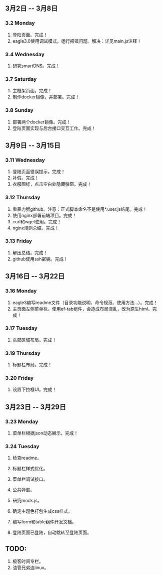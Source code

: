 ## 3月2日 -- 3月8日

### 3.2 Monday
1. 登陆页面。完成！
2. eagle3.0使用调试模式，运行报错问题。解决：详见main.js注释！

### 3.4 Wednesday
1. 研究smartDNS。完成！

### 3.7 Saturday
1. 主框架页面。完成！
2. 制作docker镜像，并部署。完成！

### 3.8 Sunday
1. 部署两个docker镜像。完成！
2. 登陆页面实现与后台接口交互工作。完成！

## 3月9日 -- 3月15日

### 3.11 Wednesday
1. 登陆页面错误提示。完成！
2. 补假。完成！
3. 衣服图标，点击空白处隐藏弹窗。完成！

### 3.12 Thursday
1. 看暴力猴github。注意：正式脚本命名不是使用*.user.js结尾。完成！
2. 使用nginx部署前端项目。完成！
3. curl和wget使用。完成！
4. nginx规则总结。完成！

### 3.13 Friday
1. 解压总结。完成！
2. github使用ssh密钥。完成！

## 3月16日 -- 3月22日

### 3.16 Monday
1. eagle3编写readme文件（目录功能说明、命令规范、使用方法...）。完成！
2. 主页面左侧菜单栏。使用ef-tab组件，会造成布局混乱，改为原生html。完成！

### 3.17 Tuesday
1. 头部区域布局。完成！

### 3.19 Thursday
1. 标题栏布局。完成！

### 3.20 Friday
1. 设置下拉框UI。完成！

## 3月23日 -- 3月29日

### 3.23 Monday
1. 菜单栏根据json动态展示。完成！

### 3.24 Tuesday
1. 检查readme。
2. 标题栏样式优化。
1. 菜单栏调试接口。

2. 公共弹窗。 
4. 研究mock.js。


1. 确定主题色打包生成css样式。
1. 编写form和table组件开发文档。
1. 登陆页面已登陆，自动跳转至登陆页面。

## TODO:
1. 极客时间专栏。
2. 油管兄弟连linux。
